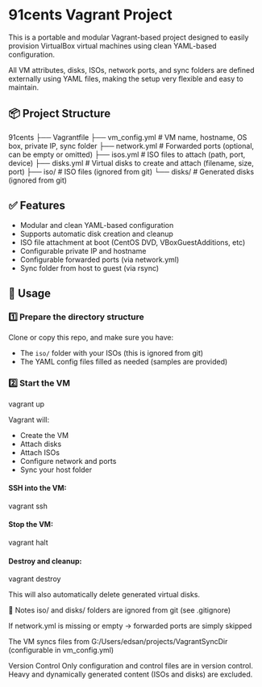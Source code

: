 # 91cents Vagrant Project

This is a portable and modular Vagrant-based project designed to easily provision VirtualBox virtual machines using clean YAML-based configuration.

All VM attributes, disks, ISOs, network ports, and sync folders are defined externally using YAML files, making the setup very flexible and easy to maintain.

## 📦 Project Structure

91cents
├── Vagrantfile
├── vm_config.yml # VM name, hostname, OS box, private IP, sync folder
├── network.yml # Forwarded ports (optional, can be empty or omitted) 
├── isos.yml # ISO files to attach (path, port, device) 
├── disks.yml # Virtual disks to create and attach (filename, size, port) 
├── iso/ # ISO files (ignored from git)
└── disks/ # Generated disks (ignored from git)


## ✅ Features

- Modular and clean YAML-based configuration
- Supports automatic disk creation and cleanup
- ISO file attachment at boot (CentOS DVD, VBoxGuestAdditions, etc)
- Configurable private IP and hostname
- Configurable forwarded ports (via network.yml)
- Sync folder from host to guest (via rsync)

## 🚀 Usage

### 1️⃣ Prepare the directory structure

Clone or copy this repo, and make sure you have:

- The `iso/` folder with your ISOs (this is ignored from git)
- The YAML config files filled as needed (samples are provided)

### 2️⃣ Start the VM
vagrant up

Vagrant will:
  - Create the VM
  - Attach disks
  - Attach ISOs
  - Configure network and ports
  - Sync your host folder

#### SSH into the VM:
vagrant ssh

#### Stop the VM:
vagrant halt

#### Destroy and cleanup:
vagrant destroy

This will also automatically delete generated virtual disks.

🚧 Notes
iso/ and disks/ folders are ignored from git (see .gitignore)

If network.yml is missing or empty → forwarded ports are simply skipped

The VM syncs files from G:/Users/edsan/projects/VagrantSyncDir (configurable in vm_config.yml)

Version Control
Only configuration and control files are in version control.
Heavy and dynamically generated content (ISOs and disks) are excluded.


